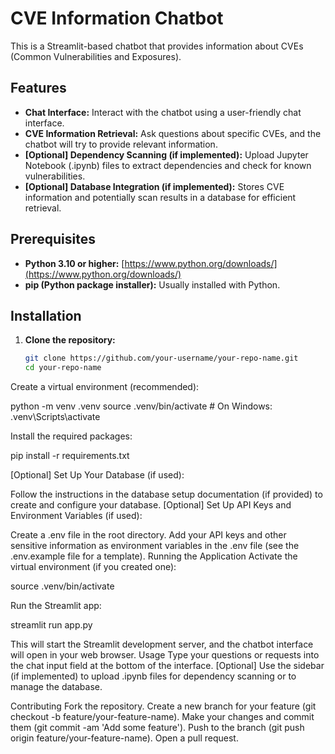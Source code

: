 # CVE Information Chatbot 

This is a Streamlit-based chatbot that provides information about CVEs (Common Vulnerabilities and Exposures).

## Features

- **Chat Interface:** Interact with the chatbot using a user-friendly chat interface.
- **CVE Information Retrieval:** Ask questions about specific CVEs, and the chatbot will try to provide relevant information. 
- **[Optional] Dependency Scanning (if implemented):** Upload Jupyter Notebook (.ipynb) files to extract dependencies and check for known vulnerabilities.
- **[Optional] Database Integration (if implemented):** Stores CVE information and potentially scan results in a database for efficient retrieval.

## Prerequisites

- **Python 3.10 or higher:** [https://www.python.org/downloads/](https://www.python.org/downloads/)
- **pip (Python package installer):** Usually installed with Python.

## Installation

1. **Clone the repository:**
   ```bash
   git clone https://github.com/your-username/your-repo-name.git
   cd your-repo-name

Create a virtual environment (recommended):

python -m venv .venv
source .venv/bin/activate  # On Windows: .venv\Scripts\activate

Install the required packages:

pip install -r requirements.txt

[Optional] Set Up Your Database (if used):

Follow the instructions in the database setup documentation (if provided) to create and configure your database.
[Optional] Set Up API Keys and Environment Variables (if used):

Create a .env file in the root directory.
Add your API keys and other sensitive information as environment variables in the .env file (see the .env.example file for a template).
Running the Application
Activate the virtual environment (if you created one):

source .venv/bin/activate

Run the Streamlit app:

streamlit run app.py

This will start the Streamlit development server, and the chatbot interface will open in your web browser.
Usage
Type your questions or requests into the chat input field at the bottom of the interface.
[Optional] Use the sidebar (if implemented) to upload .ipynb files for dependency scanning or to manage the database.

Contributing
Fork the repository.
Create a new branch for your feature (git checkout -b feature/your-feature-name).
Make your changes and commit them (git commit -am 'Add some feature').
Push to the branch (git push origin feature/your-feature-name).
Open a pull request.